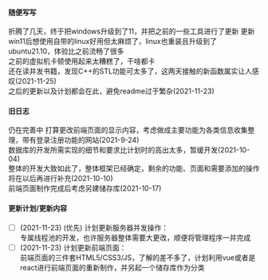 #### 随便写写
折腾了几天，终于把windows升级到了11，并把之前的一些工具进行了更新
更新win11后想使用自带的linux好用但太麻烦了，linux也重装且升级到了ubuntu21.10，体验比之前流畅了很多  
之前的虚拟机卡顿使用起来太糟糕了，干啥都卡    
还在读并发书籍，发现C++的STL功能可太多了，这两天接触的新函数属实让人感叹(2021-11-25)  
之后的更新以及计划都会在此，避免readme过于繁杂(2021-11-23)    


#### 旧日志
仍在完善中 打算更改前端页面的显示内容，考虑做成主要功能为各类信息收集整理，带有登录注册功能的网站(2021-9-24)  
数据库的开发所需实现的细节和要求比计划时的高出太多，暂缓开发(2021-10-04)  
整体的开发大致如此了，整体框架已经确定，剩余的功能、页面和需要添加的操作将在以后再进行补充(2021-10-10)  
前端页面制作完成后考虑另建储存库(2021-10-17)

#### 更新计划/更新内容
- [ ] (2021-11-23) (优先) 计划更新服务器并发操作：  
专属线程池的开发，也许服务器整体需要大更改，顺便将管理程序一并完成  
- [ ] (2021-11-23) 计划更新前端页面：  
前端页面的三件套HTML5/CSS3/JS，了解的差不多了，计划利用vue或者是react进行前端页面的重新制作，并另起一个储存库作为分类  
